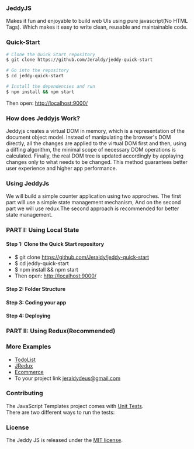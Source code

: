 ### JeddyJS
 Makes it fun and enjoyable to build web UIs
 using pure javascript(No HTML Tags). Which makes it easy to write clean,
 reusable and maintainable code.

### Quick-Start
```sh
# Clone the Quick Start repository
$ git clone https://github.com/Jeraldy/jeddy-quick-start

# Go into the repository
$ cd jeddy-quick-start

# Install the dependencies and run
$ npm install && npm start
```
Then open: [http://localhost:9000/](http://localhost:9000/)

### How does Jeddyjs Work?
 Jeddyjs creates a virtual DOM in memory, which is a representation of the document object model. Instead of manipulating the browser's DOM directly, all the changes are applied to the virtual DOM first and then, using a diffing algorithm, the minimal scope of necessary DOM operations is calculated. Finally, the real DOM tree is updated accordingly by applaying changes only to what needs to be changed. This method guarantees better user experience and higher app performance.

### Using JeddyJs
  We will build a simple counter application using
  two approches. The first part will use a simple state management mechanism,
  And on the second part we will use redux.The second approach 
  is recommended for better state management.
### PART I: Using Local State
#### Step 1: Clone the Quick Start repository
  - $ git clone https://github.com/Jeraldy/jeddy-quick-start
  - $ cd jeddy-quick-start
  - $ npm install && npm start
  - Then open: [http://localhost:9000/](http://localhost:9000/)

#### Step 2: Folder Structure

#### Step 3: Coding your app

#### Step 4: Deploying

### PART II: Using Redux(Recommended)
### More Examples
- [TodoList](https://en.wikipedia.org/wiki/Unit_testing)
- [JRedux](https://en.wikipedia.org/wiki/Unit_testing)
- [Ecommerce](https://en.wikipedia.org/wiki/Unit_testing)
- To your project link [jeraldydeus@gmail.com](jeraldydeus@gmail.com)


### Contributing
 The JavaScript Templates project comes with
 [Unit Tests](https://en.wikipedia.org/wiki/Unit_testing).  
 There are two different ways to run the tests:

### License
 The Jeddy JS is released under the
 [MIT license](https://opensource.org/licenses/MIT).